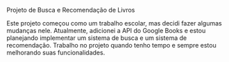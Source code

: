 Projeto de Busca e Recomendação de Livros

Este projeto começou como um trabalho escolar, mas decidi fazer algumas mudanças nele. Atualmente, adicionei a API do Google Books e estou planejando implementar um sistema de busca e um sistema de recomendação. Trabalho no projeto quando tenho tempo e sempre estou melhorando suas funcionalidades.
